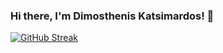 ### Hi there, I'm Dimosthenis Katsimardos! 👋

[![GitHub Streak](https://github-readme-streak-stats.herokuapp.com?user=dimkatsi91&date_format=M%20j%5B%2C%20Y%5D)](https://git.io/streak-stats)

<!--
**dimkatsi91/dimkatsi91** is a ✨ _special_ ✨ repository because its `README.md` (this file) appears on your GitHub profile.

Here are some ideas to get you started:

- 🔭 I’m currently working on ...
- 🌱 I’m currently learning ...
- 👯 I’m looking to collaborate on ...
- 🤔 I’m looking for help with ...
- 💬 Ask me about ...
- 📫 How to reach me: ...
- 😄 Pronouns: ...
- ⚡ Fun fact: ...
-->
